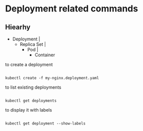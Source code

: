 # Deployment related commands

## Hiearhy

  - Deployment
    |
     - Replica Set
      |
       - Pod
        |
         - Container

to create a deployment

```

kubectl create -f my-nginx.deployment.yaml

```


to list existing deployments

```

kubectl get deployments

```

to display it with labels

```

kubectl get deployment --show-labels

```
